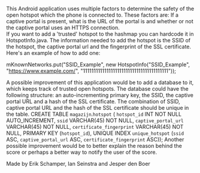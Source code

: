 This Android application uses multiple factors to determine the safety of the open hotspot which the phone is connected to. These factors are: If a captive portal is present, what is the URL of the portal is and whether or not the captive portal uses an HTTPS connection.  
If you want to add a 'trusted' hotspot to the hashmap you can hardcode it in HotspotInfo.java. The information needed to add the hotspot is the SSID of the hotspot, the captive portal url and the fingerprint of the SSL certificate. Here's an example of how to add one:  
 
mKnownNetworks.put("SSID_Example", new HotspotInfo("SSID_Example", "https://www.example.com/", "1111111111111111111111111111111111111111")); 
 
A possible improvement of this application would be to add a database to it, which keeps track of trusted open hotspots. The database could have the following structure: an auto-incrementing primary key, the SSID, the captive portal URL and a hash of the SSL certificate. The combination of SSID, captive portal URL and the hash of the SSL certificate should be unique in the table. 
CREATE TABLE `magazijn`.`hotspot` ( 
 `hotspot_id` INT NOT NULL AUTO_INCREMENT, 
 `ssid` VARCHAR(45) NOT NULL, 
 `captive_portal_url` VARCHAR(45) NOT NULL, 
 `certificate_fingerprint` VARCHAR(45) NOT NULL, 
 PRIMARY KEY (`hotspot_id`), 
 UNIQUE INDEX `unique_hotspot` (`ssid` ASC, `captive_portal_url` ASC, `certificate_fingerprint` ASC)); 
Another possible improvement would be to better explain the reason behind the score or perhaps a better way to notify the user of the score. 
 
Made by Erik Schamper, Ian Seinstra and Jesper den Boer 

